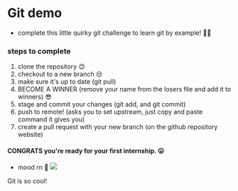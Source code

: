 # Git demo

* complete this little quirky git challenge to learn git by example! 🤟🧠

### steps to complete

1. clone the repository 😊
2. checkout to a new branch 😒
3. make sure it's up to date (git pull)
4. BECOME A WINNER (remove your name from the losers file and add it to winners) 😎
5. stage and commit your changes (git add, and git commit)
6. push to remote! (asks you to set upstream, just copy and paste command it gives you)
7. create a pull request with your new branch (on the github repository website)

#### CONGRATS you're ready for your first internship. 😛
   

- mood rn 🐸 
![](https://thumbs.gfycat.com/UnkemptVibrantIncatern-max-1mb.gif)

Git is so cool!

